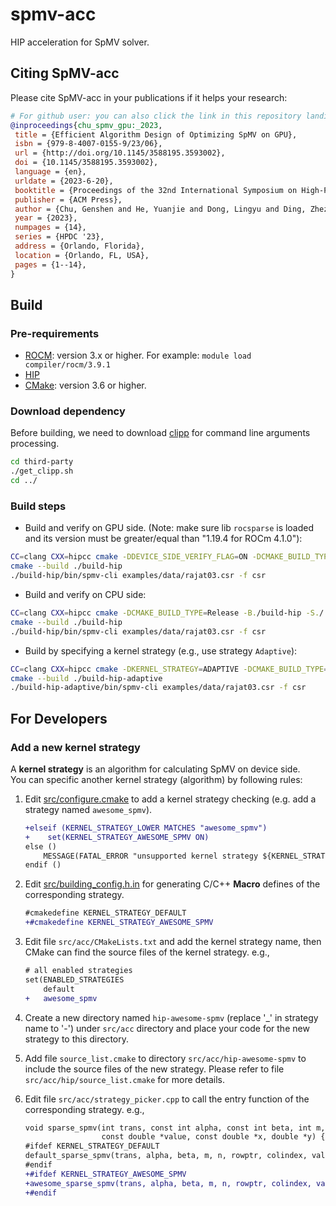 # spmv-acc

HIP acceleration for SpMV solver.

## Citing SpMV-acc
Please cite SpMV-acc in your publications if it helps your research:
```bib
# For github user: you can also click the link in this repository landing page at the right sidebar, with the label "Cite this repository."
@inproceedings{chu_spmv_gpu:_2023,
 title = {Efficient Algorithm Design of Optimizing SpMV on GPU},
 isbn = {979-8-4007-0155-9/23/06},
 url = {http://doi.org/10.1145/3588195.3593002},
 doi = {10.1145/3588195.3593002},
 language = {en},
 urldate = {2023-6-20},
 booktitle = {Proceedings of the 32nd International Symposium on High-Performance Parallel and Distributed Computing (HPDC '23), June 16--23, 2023, Orlando, FL, USA},
 publisher = {ACM Press},
 author = {Chu, Genshen and He, Yuanjie and Dong, Lingyu and Ding, Zhezhao and Chen, Dandan and Bai, He and Wang, Xuesong and Hu, Changjun},
 year = {2023},
 numpages = {14},
 series = {HPDC '23},
 address = {Orlando, Florida},
 location = {Orlando, FL, USA},
 pages = {1--14},
}
```

## Build
### Pre-requirements
- [ROCM](https://rocmdocs.amd.com): version 3.x or higher. For example: `module load compiler/rocm/3.9.1`
- [HIP](https://github.com/ROCm-Developer-Tools/HIP)
- [CMake](https://cmake.org): version 3.6 or higher.

### Download dependency
Before building, we need to download [clipp](https://github.com/muellan/clipp) for command line arguments processing.
```bash
cd third-party
./get_clipp.sh
cd ../
```

### Build steps
- Build and verify on GPU side. 
(Note: make sure lib `rocsparse` is loaded and its version must be greater/equal than "1.19.4 for ROCm 4.1.0"):
```bash
CC=clang CXX=hipcc cmake -DDEVICE_SIDE_VERIFY_FLAG=ON -DCMAKE_BUILD_TYPE=Release -B./build-hip -S./
cmake --build ./build-hip
./build-hip/bin/spmv-cli examples/data/rajat03.csr -f csr
```

- Build and verify on CPU side:
```bash
CC=clang CXX=hipcc cmake -DCMAKE_BUILD_TYPE=Release -B./build-hip -S./
cmake --build ./build-hip
./build-hip/bin/spmv-cli examples/data/rajat03.csr -f csr
```

- Build by specifying a kernel strategy (e.g., use strategy `Adaptive`):
```bash
CC=clang CXX=hipcc cmake -DKERNEL_STRATEGY=ADAPTIVE -DCMAKE_BUILD_TYPE=Release -B./build-hip-adaptive -S./
cmake --build ./build-hip-adaptive
./build-hip-adaptive/bin/spmv-cli examples/data/rajat03.csr -f csr
```

## For Developers
### Add a new kernel strategy
A **kernel strategy** is an algorithm for calculating SpMV on device side.  
You can specific another kernel strategy (algorithm) by following rules:
1. Edit [src/configure.cmake](src/configure.cmake) to add a kernel strategy checking (e.g. add a strategy named `awesome_spmv`).
   ```diff
   +elseif (KERNEL_STRATEGY_LOWER MATCHES "awesome_spmv")
   +    set(KERNEL_STRATEGY_AWESOME_SPMV ON)
   else ()
       MESSAGE(FATAL_ERROR "unsupported kernel strategy ${KERNEL_STRATEGY}")
   endif ()
   ```
2. Edit [src/building_config.h.in](src/building_config.h.in) for generating C/C++ **Macro** defines of the corresponding strategy.
   ```diff
   #cmakedefine KERNEL_STRATEGY_DEFAULT
   +#cmakedefine KERNEL_STRATEGY_AWESOME_SPMV
   ```
3. Edit file `src/acc/CMakeLists.txt` and add the kernel strategy name, then CMake can find the source files of the kernel strategy.
   e.g.,
   ```diff
   # all enabled strategies
   set(ENABLED_STRATEGIES
       default
   +   awesome_spmv
   ```
4. Create a new directory named `hip-awesome-spmv` (replace '_' in strategy name to '-') under `src/acc` directory 
   and place your code for the new strategy to this directory.

5. Add file `source_list.cmake` to directory `src/acc/hip-awesome-spmv` to include the source files of the new strategy.
    Please refer to file `src/acc/hip/source_list.cmake` for more details.

6. Edit file `src/acc/strategy_picker.cpp` to call the entry function of the corresponding strategy.
   e.g.,
   ```diff
   void sparse_spmv(int trans, const int alpha, const int beta, int m, int n, const int *rowptr, const int *colindex,
                    const double *value, const double *x, double *y) {
   #ifdef KERNEL_STRATEGY_DEFAULT
   default_sparse_spmv(trans, alpha, beta, m, n, rowptr, colindex, value, x, y);
   #endif
   +#ifdef KERNEL_STRATEGY_AWESOME_SPMV
   +awesome_sparse_spmv(trans, alpha, beta, m, n, rowptr, colindex, value, x, y);
   +#endif
   ```
